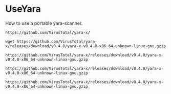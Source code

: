 # UseYara

How to use a portable yara-scanner.

```
https://github.com/VirusTotal/yara-x/
```

```
wget https://github.com/VirusTotal/yara-x/releases/download/v0.4.0/yara-x-v0.4.0-x86_64-unknown-linux-gnu.gzip
```

```
https://github.com/VirusTotal/yara-x/releases/download/v0.4.0/yara-x-v0.4.0-x86_64-unknown-linux-gnu.gzip
```

```
https://github.com/VirusTotal/yara-x/releases/download/v0.4.0/yara-x-v0.4.0-x86_64-unknown-linux-gnu.gzip
```

```
https://github.com/VirusTotal/yara-x/releases/download/v0.4.0/yara-x-v0.4.0-x86_64-unknown-linux-gnu.gzip
```
